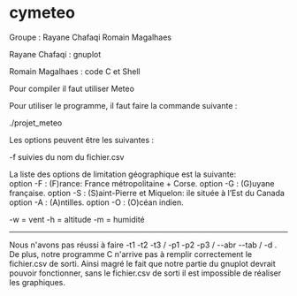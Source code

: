 # cymeteo

Groupe : Rayane Chafaqi Romain Magalhaes

Rayane Chafaqi : gnuplot

Romain Magalhaes : code C et Shell

Pour compiler il faut utiliser Meteo

Pour utiliser le programme, il faut faire la commande suivante :

./projet_meteo <opt1> <opt2> <opt3> <opt4>

Les options peuvent être les suivantes : 
 
-f suivies du nom du fichier.csv <OBLIGATOIRE> 

La liste des options de limitation géographique est la suivante:  
option -F : (F)rance: France métropolitaine + Corse.
option -G : (G)uyane française.
option -S : (S)aint-Pierre et Miquelon: ile située à l’Est du Canada
option -A : (A)ntilles.
option -O : (O)céan indien.

-w = vent
-h = altitude
-m = humidité

---------------------------------------------------------------------------

Nous n'avons pas réussi à faire -t1 -t2 -t3 / -p1 -p2 -p3 / --abr --tab / -d <min> <max>.
De plus, notre programme C n'arrive pas à remplir correctement le fichier.csv de sorti.
Ainsi magré le fait que notre partie du gnuplot devrait pouvoir fonctionner, sans le fichier.csv de sorti il est impossible de réaliser les graphiques.
